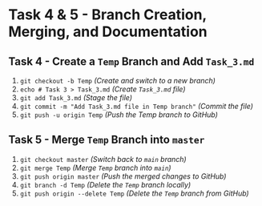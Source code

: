 # Task 4 & 5 - Branch Creation, Merging, and Documentation

## Task 4 - Create a `Temp` Branch and Add `Task_3.md`
1. `git checkout -b Temp` *(Create and switch to a new branch)*
2. `echo # Task 3 > Task_3.md` *(Create `Task_3.md` file)*
3. `git add Task_3.md` *(Stage the file)*
4. `git commit -m "Add Task_3.md file in Temp branch"` *(Commit the file)*
5. `git push -u origin Temp` *(Push the Temp branch to GitHub)*

## Task 5 - Merge `Temp` Branch into `master`
1. `git checkout master` *(Switch back to `main` branch)*
2. `git merge Temp` *(Merge `Temp` branch into `main`)*
3. `git push origin master` *(Push the merged changes to GitHub)*
4. `git branch -d Temp` *(Delete the `Temp` branch locally)*
5. `git push origin --delete Temp` *(Delete the `Temp` branch from GitHub)*